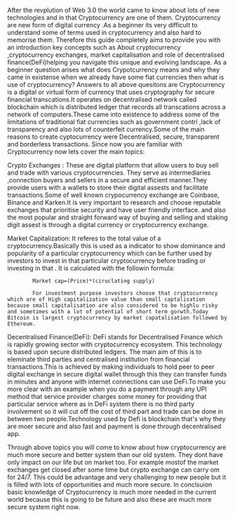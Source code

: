 After the revplution of Web 3.0 the world came to know about lots of new technologies and in that Cryptocurrency are one of them. Cryptocurrency are new form of digital currency .As a beginner its very difficult to understand some of terms used in cryptocurrency and also hard to memorise them. Therefore this guide completely aims to provide you with an introduction key concepts such as About cryptocurrency ,cryptocurrency exchanges, market capitalisation and role of decentralised finance(DeFi)helping you navigate this unique and evolving landscape.
As a beginner question arises what does Crypotcurrency means and why they came in existense when we already have some fiat currencies then what is use of cryptocurrency? Answers to all above quesitons are Cryptocurrency is a digital or virtual form of currency that uses cryptography for secure financial transcations.It operates on decentralised network called blockchain which is distributed ledger that records all transcations across a network of computers.These came into existence to address some of the limitations of traditional fiat currencies such as government contrl ,lack of transparency and also lots of counterfeit currency.Some of the main reasons to create cyptocurrency were Decentralised, secure, transparent and borderless transactions.
Since now you are familiar with Cryptocurrency now lets cover the main topics:

Crypto Exchanges :
        These are digital platform that allow users to buy sell and trade with various cryptocurrencies. They serve as intermediaries ,connection buyers and sellers in a secure and efficient manner.They provide users with a wallets to store their digital assests and facilitate transactions.Some of well known crypocurrency exchange are Coinbase, Binance and Karken.It is very important to research and choose reputable exchanges that prioritise security and have user friendly interface.
        and also the most popular and straight forward way of buying and selling  and staking digit assest is through a digital currency or cryptocurrency exchange.


Market Capitalization:
            It referes to the total value of a cryptocurrency.Basically this is used as a indicator to show dominance and popularity of a particular cryptocurrency which can be further used by investors to invest in that particular cryptocurrency before trading or investing in that . It is calculated with the followin formula:
            
            Market cap=(Price)*(ciruclating supply)

            For investment purpose investors choose that cryptocurrency which are of High capitalization value than small captalisation because small capitalisation are also considered to be highlu risky and sometimes with a lot of potential of short term gorwth.Today Bitcoin is largest cryptocurrency by market capatalisation followed by Ethereum.

Decentralised Finance(DeFi):
            DeFi stands for Decentralised Finance which is rapidly growing sector with cryptocurrency ecosystem.     This technology is based upon secure distributed ledgers. The main aim of this is to eleminate third parties and centralised institution from financial transactions.This is achieved by making individuals to hold peer to peer digital exchange  in secure digital wallet through this they can transfer funds in minutes and anyone with internet connections can use DeFi.To make you more clear with an example when you do a payment through any UPI method that service provider charges some money for providing that particular service where as in DeFi system there is no third party involvement so it will cut off the cost of third part and trade can be done in between two people.Technology used by Defi is blockchain that's why they are moer secure and also fast and payment is done through decentralised app.

Through above topics you will come to know about how cryptocurrency are much more secure and better system than our old system. They dont have only impact on our life but on market too. For example mostof the market exchanges get closed after some time but crypto exchange can carry om for 24/7. This could be advantage and very challenging to new people but it is filled with lots of opportunities and much more secure.
In conclsuion basic knowledge of Cryptocurrency is much more needed in the current world because this is going to be future and also these are much more secure system right now.